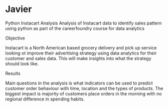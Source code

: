 # Javier
Python
Instacart Analysis
  Analysis of Instacart data to identify sales pattern using python as part of the careerfoundry course for data analytics
  
  Objective
  
  Instacart is a North American based grocery delivery and pick up service looking ot improve their advertising strategy using data analytics for their customer and sales data. This will make insights into what the strategy should look like.
  
  Results
  
  Main questions in the analysis is what indicators can be used to predict customer order behaviour with time, location and the types of products. The biggest impact is majority of customers place orders in the morning with no regional difference in spending habits. 
  
